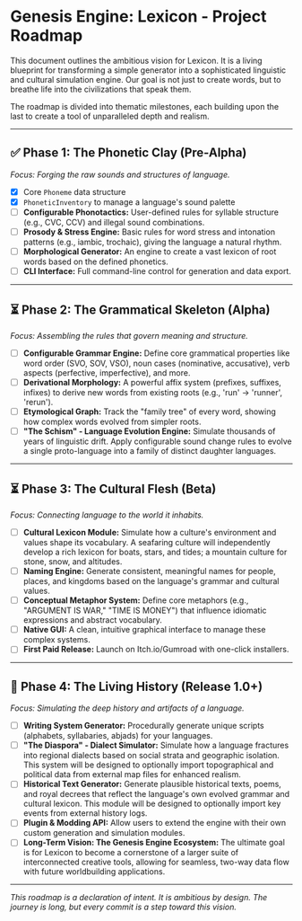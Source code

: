 # Genesis Engine: Lexicon - Project Roadmap

This document outlines the ambitious vision for Lexicon. It is a living blueprint for transforming a simple generator into a sophisticated linguistic and cultural simulation engine. Our goal is not just to create words, but to breathe life into the civilizations that speak them.

The roadmap is divided into thematic milestones, each building upon the last to create a tool of unparalleled depth and realism.

---

## ✅ **Phase 1: The Phonetic Clay (Pre-Alpha)**
*Focus: Forging the raw sounds and structures of language.*

- [x] Core `Phoneme` data structure
- [x] `PhoneticInventory` to manage a language's sound palette
- [ ] **Configurable Phonotactics:** User-defined rules for syllable structure (e.g., CVC, CCV) and illegal sound combinations.
- [ ] **Prosody & Stress Engine:** Basic rules for word stress and intonation patterns (e.g., iambic, trochaic), giving the language a natural rhythm.
- [ ] **Morphological Generator:** An engine to create a vast lexicon of root words based on the defined phonetics.
- [ ] **CLI Interface:** Full command-line control for generation and data export.

---

## ⏳ **Phase 2: The Grammatical Skeleton (Alpha)**
*Focus: Assembling the rules that govern meaning and structure.*

- [ ] **Configurable Grammar Engine:** Define core grammatical properties like word order (SVO, SOV, VSO), noun cases (nominative, accusative), verb aspects (perfective, imperfective), and more.
- [ ] **Derivational Morphology:** A powerful affix system (prefixes, suffixes, infixes) to derive new words from existing roots (e.g., 'run' -> 'runner', 'rerun').
- [ ] **Etymological Graph:** Track the "family tree" of every word, showing how complex words evolved from simpler roots.
- [ ] **"The Schism" - Language Evolution Engine:** Simulate thousands of years of linguistic drift. Apply configurable sound change rules to evolve a single proto-language into a family of distinct daughter languages.

---

## ⏳ **Phase 3: The Cultural Flesh (Beta)**
*Focus: Connecting language to the world it inhabits.*

- [ ] **Cultural Lexicon Module:** Simulate how a culture's environment and values shape its vocabulary. A seafaring culture will independently develop a rich lexicon for boats, stars, and tides; a mountain culture for stone, snow, and altitudes.
- [ ] **Naming Engine:** Generate consistent, meaningful names for people, places, and kingdoms based on the language's grammar and cultural values.
- [ ] **Conceptual Metaphor System:** Define core metaphors (e.g., "ARGUMENT IS WAR," "TIME IS MONEY") that influence idiomatic expressions and abstract vocabulary.
- [ ] **Native GUI:** A clean, intuitive graphical interface to manage these complex systems.
- [ ] **First Paid Release:** Launch on Itch.io/Gumroad with one-click installers.

---

## 🚀 **Phase 4: The Living History (Release 1.0+)**
*Focus: Simulating the deep history and artifacts of a language.*

- [ ] **Writing System Generator:** Procedurally generate unique scripts (alphabets, syllabaries, abjads) for your languages.
- [ ] **"The Diaspora" - Dialect Simulator:** Simulate how a language fractures into regional dialects based on social strata and geographic isolation. This system will be designed to optionally import topographical and political data from external map files for enhanced realism.
- [ ] **Historical Text Generator:** Generate plausible historical texts, poems, and royal decrees that reflect the language's own evolved grammar and cultural lexicon. This module will be designed to optionally import key events from external history logs.
- [ ] **Plugin & Modding API:** Allow users to extend the engine with their own custom generation and simulation modules.
- [ ] **Long-Term Vision: The Genesis Engine Ecosystem:** The ultimate goal is for Lexicon to become a cornerstone of a larger suite of interconnected creative tools, allowing for seamless, two-way data flow with future worldbuilding applications.

---

*This roadmap is a declaration of intent. It is ambitious by design. The journey is long, but every commit is a step toward this vision.*
